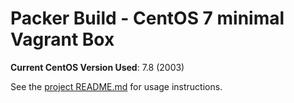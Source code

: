# Packer Build - CentOS 7 minimal Vagrant Box

**Current CentOS Version Used**: 7.8 (2003)

See the [project README.md](../README.md) for usage instructions.
